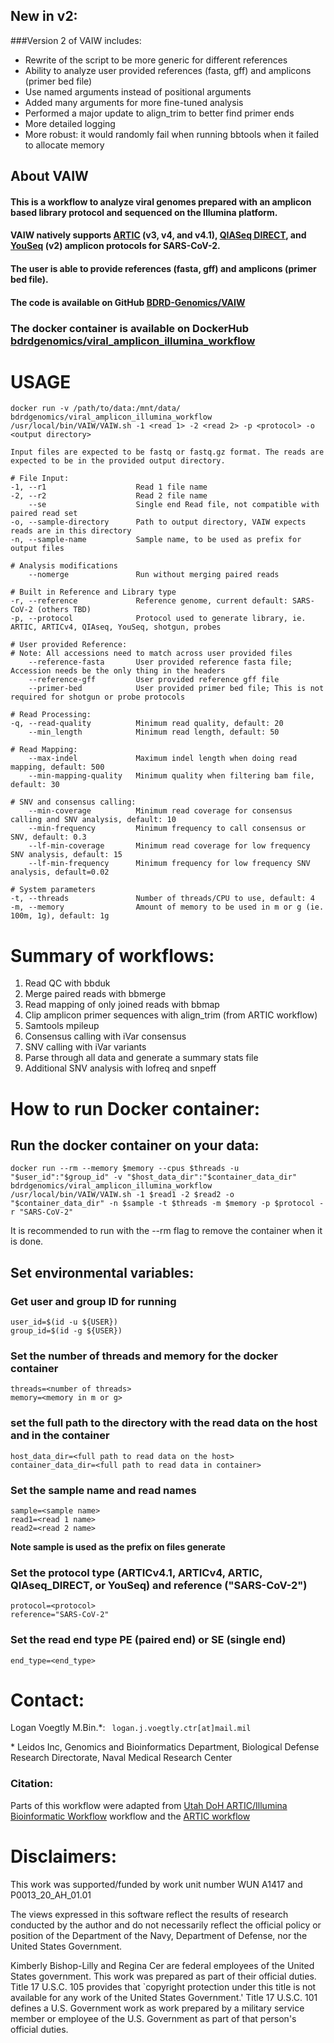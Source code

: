 ## New in v2:
###Version 2 of VAIW includes:
* Rewrite of the script to be more generic for different references
* Ability to analyze user provided references (fasta, gff) and amplicons (primer bed file)
* Use named arguments instead of positional arguments
* Added many arguments for more fine-tuned analysis
* Performed a major update to align_trim to better find primer ends
* More detailed logging
* More robust: it would randomly fail when running bbtools when it failed to allocate memory

## About VAIW
#### This is a workflow to analyze viral genomes prepared with an amplicon based library protocol and sequenced on the Illumina platform. 
#### VAIW natively supports [ARTIC](https://artic.network/ncov-2019) (v3, v4, and v4.1), [QIASeq DIRECT](https://www.qiagen.com/us/products/next-generation-sequencing/rna-sequencing/qiaseq-direct-sars-cov-2-kits/), and  [YouSeq](https://youseq.com) (v2) amplicon protocols for SARS-CoV-2.

#### The user is able to provide references (fasta, gff) and amplicons (primer bed file).

#### The code is available on GitHub [BDRD-Genomics/VAIW](https://github.com/BDRD-Genomics/VAIW) 

### The docker container is available on DockerHub [bdrdgenomics/viral_amplicon_illumina_workflow](https://hub.docker.com/r/bdrdgenomics/viral_amplicon_illumina_workflow)

# USAGE
```
docker run -v /path/to/data:/mnt/data/ bdrdgenomics/viral_amplicon_illumina_workflow /usr/local/bin/VAIW/VAIW.sh -1 <read 1> -2 <read 2> -p <protocol> -o <output directory>

Input files are expected to be fastq or fastq.gz format. The reads are expected to be in the provided output directory.

# File Input:
-1, --r1                    Read 1 file name
-2, --r2                    Read 2 file name
    --se                    Single end Read file, not compatible with paired read set
-o, --sample-directory      Path to output directory, VAIW expects reads are in this directory
-n, --sample-name           Sample name, to be used as prefix for output files

# Analysis modifications
    --nomerge               Run without merging paired reads

# Built in Reference and Library type
-r, --reference             Reference genome, current default: SARS-CoV-2 (others TBD)
-p, --protocol              Protocol used to generate library, ie. ARTIC, ARTICv4, QIAseq, YouSeq, shotgun, probes

# User provided Reference:
# Note: All accessions need to match across user provided files
    --reference-fasta       User provided reference fasta file; Accession needs be the only thing in the headers
    --reference-gff         User provided reference gff file
    --primer-bed            User provided primer bed file; This is not required for shotgun or probe protocols

# Read Processing:
-q, --read-quality          Minimum read quality, default: 20
    --min_length            Minimum read length, default: 50

# Read Mapping:
    --max-indel             Maximum indel length when doing read mapping, default: 500
    --min-mapping-quality   Minimum quality when filtering bam file, default: 30

# SNV and consensus calling:
    --min-coverage          Minimum read coverage for consensus calling and SNV analysis, default: 10
    --min-frequency         Minimum frequency to call consensus or SNV, default: 0.3
    --lf-min-coverage       Minimum read coverage for low frequency SNV analysis, default: 15
    --lf-min-frequency      Minimum frequency for low frequency SNV analysis, default=0.02

# System parameters
-t, --threads               Number of threads/CPU to use, default: 4
-m, --memory                Amount of memory to be used in m or g (ie. 100m, 1g), default: 1g
```

# Summary of workflows:
1. Read QC with bbduk
2. Merge paired reads with bbmerge
3. Read mapping of only joined reads with bbmap
4. Clip amplicon primer sequences with align_trim (from ARTIC workflow)
5. Samtools mpileup
6. Consensus calling with iVar consensus
7. SNV calling with iVar variants
8. Parse through all data and generate a summary stats file
9. Additional SNV analysis with lofreq and snpeff

# How to run Docker container: 

## Run the docker container on your data:
```
docker run --rm --memory $memory --cpus $threads -u "$user_id":"$group_id" -v "$host_data_dir":"$container_data_dir" bdrdgenomics/viral_amplicon_illumina_workflow /usr/local/bin/VAIW/VAIW.sh -1 $read1 -2 $read2 -o "$container_data_dir" -n $sample -t $threads -m $memory -p $protocol -r "SARS-CoV-2"
```
 It is recommended to run with the --rm flag to remove the container when it is done.

## Set environmental variables:

### Get user and group ID for running
```
user_id=$(id -u ${USER})
group_id=$(id -g ${USER})
```
### Set the number of threads and memory for the docker container
```
threads=<number of threads>
memory=<memory in m or g>
```
### set the full path to the directory with the read data on the host and in the container
```
host_data_dir=<full path to read data on the host>
container_data_dir=<full path to read data in container>
```
### Set the sample name and read names
```
sample=<sample name>
read1=<read 1 name>
read2=<read 2 name>
```

**Note sample is used as the prefix on files generate**

### Set the protocol type (ARTICv4.1, ARTICv4, ARTIC, QIAseq_DIRECT, or YouSeq) and reference ("SARS-CoV-2")
```
protocol=<protocol>
reference="SARS-CoV-2"
```

### Set the read end type PE (paired end) or SE (single end)
```
end_type=<end_type>
```

# Contact:
Logan Voegtly M.Bin.*: ``` logan.j.voegtly.ctr[at]mail.mil```


\* Leidos Inc, Genomics and Bioinformatics Department, Biological Defense Research Directorate, Naval Medical Research Center

### Citation:
Parts of this workflow were adapted from [Utah DoH ARTIC/Illumina Bioinformatic Workflow](https://github.com/CDCgov/SARS-CoV-2_Sequencing/tree/master/protocols/BFX-UT_ARTIC_Illumina) workflow and the [ARTIC workflow](https://artic.network/ncov-2019/ncov2019-bioinformatics-sop.html)


# Disclaimers: 

This work was supported/funded by work unit number WUN A1417 and P0013_20_AH_01.01

The views expressed in this software reflect the results of research conducted by the author and do not necessarily reflect the official policy or position of the Department of the Navy, Department of Defense, nor the United States Government.

Kimberly Bishop-Lilly and Regina Cer are federal employees of the United States government. This work was prepared as part of their official duties. Title 17 U.S.C. 105 provides that `copyright protection under this title is not available for any work of the United States Government.' Title 17 U.S.C. 101 defines a U.S. Government work as work prepared by a military service member or employee of the U.S. Government as part of that person's official duties.
